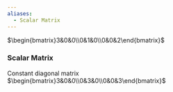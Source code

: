 ```yaml
---
aliases:
  - Scalar Matrix
---
```

$\begin{bmatrix}3&0&0\\0&1&0\\0&0&2\end{bmatrix}$
### Scalar Matrix
Constant diagonal matrix
$\begin{bmatrix}3&0&0\\0&3&0\\0&0&3\end{bmatrix}$
